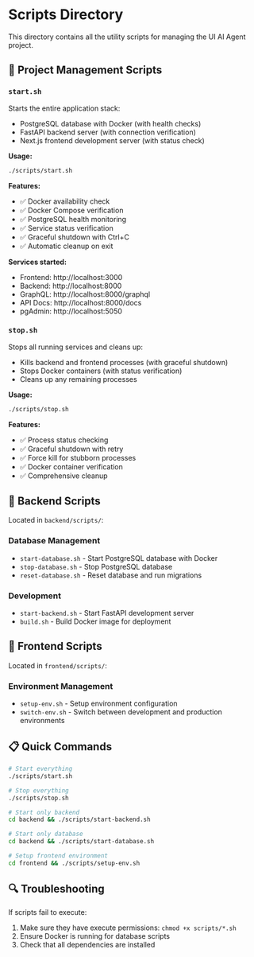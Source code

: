 # Scripts Directory

This directory contains all the utility scripts for managing the UI AI Agent project.

## 🚀 Project Management Scripts

### `start.sh`
Starts the entire application stack:
- PostgreSQL database with Docker (with health checks)
- FastAPI backend server (with connection verification)
- Next.js frontend development server (with status check)

**Usage:**
```bash
./scripts/start.sh
```

**Features:**
- ✅ Docker availability check
- ✅ Docker Compose verification
- ✅ PostgreSQL health monitoring
- ✅ Service status verification
- ✅ Graceful shutdown with Ctrl+C
- ✅ Automatic cleanup on exit

**Services started:**
- Frontend: http://localhost:3000
- Backend: http://localhost:8000
- GraphQL: http://localhost:8000/graphql
- API Docs: http://localhost:8000/docs
- pgAdmin: http://localhost:5050

### `stop.sh`
Stops all running services and cleans up:
- Kills backend and frontend processes (with graceful shutdown)
- Stops Docker containers (with status verification)
- Cleans up any remaining processes

**Usage:**
```bash
./scripts/stop.sh
```

**Features:**
- ✅ Process status checking
- ✅ Graceful shutdown with retry
- ✅ Force kill for stubborn processes
- ✅ Docker container verification
- ✅ Comprehensive cleanup

## 🔧 Backend Scripts

Located in `backend/scripts/`:

### Database Management
- `start-database.sh` - Start PostgreSQL database with Docker
- `stop-database.sh` - Stop PostgreSQL database
- `reset-database.sh` - Reset database and run migrations

### Development
- `start-backend.sh` - Start FastAPI development server
- `build.sh` - Build Docker image for deployment

## 🎨 Frontend Scripts

Located in `frontend/scripts/`:

### Environment Management
- `setup-env.sh` - Setup environment configuration
- `switch-env.sh` - Switch between development and production environments

## 📋 Quick Commands

```bash
# Start everything
./scripts/start.sh

# Stop everything
./scripts/stop.sh

# Start only backend
cd backend && ./scripts/start-backend.sh

# Start only database
cd backend && ./scripts/start-database.sh

# Setup frontend environment
cd frontend && ./scripts/setup-env.sh
```

## 🔍 Troubleshooting

If scripts fail to execute:
1. Make sure they have execute permissions: `chmod +x scripts/*.sh`
2. Ensure Docker is running for database scripts
3. Check that all dependencies are installed 